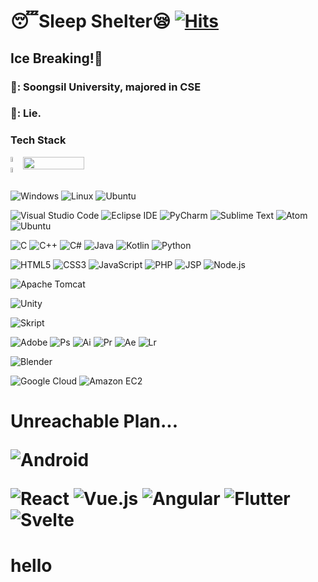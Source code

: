 <style>
.row_div{
  display: flex;
  flex-direction: row;
}

.col_div{
  display: flex;
  flex-direction: column;
}
</style>

# 😴Sleep Shelter😪   [![Hits](https://hits.seeyoufarm.com/api/count/incr/badge.svg?url=https%3A%2F%2Fgithub.com%2FJadest13%2F&count_bg=%2379C83D&title_bg=%23000000&icon=twitch.svg&icon_color=%2379C83D&title=hits&edge_flat=false)](https://hits.seeyoufarm.com)

## Ice Breaking!🥶
### 🏤: Soongsil University, majored in CSE
### 🍰: Lie.

  <!--
  ![header](https://capsule-render.vercel.app/api?type=waving&color=0:EEFF00,100:a82da8&height=400&section=header&text=Jadest13&fontSize=180)
  -->

### Tech Stack

<div class="row_div">
<div class="col_div">
<img src="https://github-readme-stats.vercel.app/api?username=Jadest13&show_icons=true&theme=tokyonight" width=44.2% />
<img src="http://mazassumnida.wtf/api/v2/generate_badge?boj=hyunsu11" width=44.2% />
</div>
<img src="https://github-readme-stats.vercel.app/api/top-langs/?username=Jadest13&layout=Demo&theme=tokyonight" width=44.2%/>
</div>

![Windows](https://img.shields.io/badge/Windows-0078D6.svg?style=for-the-badge&logo=Windows&logoColor=white)
![Linux](https://img.shields.io/badge/Linux-FCC624.svg?style=for-the-badge&logo=Linux&logoColor=white)
![Ubuntu](https://img.shields.io/badge/Ubuntu-E95420.svg?style=for-the-badge&logo=Ubuntu&logoColor=white)

![Visual Studio Code](https://img.shields.io/badge/vscode-007ACC.svg?style=for-the-badge&logo=Visual%20Studio%20Code&logoColor=white)
![Eclipse IDE](https://img.shields.io/badge/Eclipse%20IDE-2C2255.svg?style=for-the-badge&logo=Eclipse%20IDE&logoColor=white)
![PyCharm](https://img.shields.io/badge/PyCharm-000000.svg?style=for-the-badge&logo=PyCharm&logoColor=white)
![Sublime Text](https://img.shields.io/badge/Sublime%20Text-FF9800.svg?style=for-the-badge&logo=Sublime%20Text&logoColor=white)
![Atom](https://img.shields.io/badge/Atom-66595C.svg?style=for-the-badge&logo=Atom&logoColor=white)
![Ubuntu](https://img.shields.io/badge/Ubuntu-E95420.svg?style=for-the-badge&logo=Ubuntu&logoColor=white)

![C](https://img.shields.io/badge/C-00599C.svg?style=for-the-badge&logo=c&logoColor=white)
![C++](https://img.shields.io/badge/C++-00599C.svg?style=for-the-badge&logo=c%2B%2B&logoColor=white)
![C#](https://img.shields.io/badge/C%20Sharp-239120.svg?style=for-the-badge&logo=c%20Sharp&logoColor=white)
![Java](https://img.shields.io/badge/java-ED8B00.svg?style=for-the-badge&logo=Java&logoColor=white)
![Kotlin](https://img.shields.io/badge/Kotlin-7F52FF.svg?style=for-the-badge&logo=Kotlin&logoColor=white)
![Python](https://img.shields.io/badge/python-3776AB.svg?style=for-the-badge&logo=Python&logoColor=white)

![HTML5](https://img.shields.io/badge/html5-E34F26.svg?style=for-the-badge&logo=Html5&logoColor=white)
![CSS3](https://img.shields.io/badge/css3-1572B6.svg?style=for-the-badge&logo=Css3&logoColor=white)
![JavaScript](https://img.shields.io/badge/javascript-F7DF1E.svg?style=for-the-badge&logo=Javascript&logoColor=white)
![PHP](https://img.shields.io/badge/PHP-777BB4.svg?style=for-the-badge&logo=PHP&logoColor=white)
![JSP](https://img.shields.io/badge/JSP-F7DF1E.svg?style=for-the-badge&logo=JSP&logoColor=white)
![Node.js](https://img.shields.io/badge/Node.js-339933.svg?style=for-the-badge&logo=Node.js&logoColor=white)

![Apache Tomcat](https://img.shields.io/badge/Apache%20Tomcat-F8DC75.svg?style=for-the-badge&logo=Apache%20Tomcat&logoColor=white)

![Unity](https://img.shields.io/badge/Unity-FFFFFF.svg?style=for-the-badge&logo=Unity&logoColor=black)

![Skript](https://img.shields.io/badge/Skript-62B47A.svg?style=for-the-badge&logo=Minecraft&logoColor=white)

![Adobe](https://img.shields.io/badge/Adobe-FF0000.svg?style=for-the-badge&logo=Adobe&logoColor=white)
![Ps](https://img.shields.io/badge/Photoshop-31A8FF.svg?style=for-the-badge&logo=Adobe%20Photoshop&logoColor=white)
![Ai](https://img.shields.io/badge/Illustrator-FF9A00.svg?style=for-the-badge&logo=Adobe%20Illustrator&logoColor=white)
![Pr](https://img.shields.io/badge/Premier%20Pro-9999FF.svg?style=for-the-badge&logo=Adobe%20Premiere%20Pro&logoColor=white)
![Ae](https://img.shields.io/badge/After%20Effects-9999FF.svg?style=for-the-badge&logo=Adobe%20After%20Effects&logoColor=white)
![Lr](https://img.shields.io/badge/Lightroom-31A8FF.svg?style=for-the-badge&logo=Adobe%20Lightroom&logoColor=white)

![Blender](https://img.shields.io/badge/Blender-F5792A.svg?style=for-the-badge&logo=Blender&logoColor=white)

![Google Cloud](https://img.shields.io/badge/Google%20Cloud-4285F4.svg?style=for-the-badge&logo=Google%20Cloud&logoColor=white)
![Amazon EC2](https://img.shields.io/badge/Amazon%20EC2-FF9900.svg?style=for-the-badge&logo=Amazon%20EC2&logoColor=white)

<h1/>Unreachable Plan...

![Android](https://img.shields.io/badge/Android-3DDC84.svg?style=for-the-badge&logo=Android&logoColor=white)

![React](https://img.shields.io/badge/React-61DAFB.svg?style=for-the-badge&logo=React&logoColor=white)
![Vue.js](https://img.shields.io/badge/Vue.js-4FC08D.svg?style=for-the-badge&logo=Vue.js&logoColor=white)
![Angular](https://img.shields.io/badge/Angular-DD0031.svg?style=for-the-badge&logo=Angular&logoColor=white)
![Flutter](https://img.shields.io/badge/Flutter-02569B.svg?style=for-the-badge&logo=Flutter&logoColor=white)
![Svelte](https://img.shields.io/badge/Svelte-FF3E00.svg?style=for-the-badge&logo=Svelte&logoColor=white)

<h1> hello </h1>
<!--
**Jadest13/Jadest13** is a ✨ _special_ ✨ repository because its `README.md` (this file) appears on your GitHub profile.

Here are some ideas to get you started:

- 🔭 I’m currently working on ...
- 🌱 I’m currently learning ...
- 👯 I’m looking to collaborate on ...
- 🤔 I’m looking for help with ...
- 💬 Ask me about ...
- 📫 How to reach me: ...
- 😄 Pronouns: ...
- ⚡ Fun fact: ...
-->
